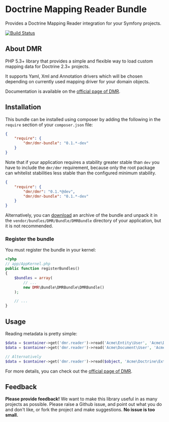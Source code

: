 Doctrine Mapping Reader Bundle
==============================
Provides a Doctrine Mapping Reader integration for your Symfony projects.

[![Build Status](https://travis-ci.org/marcospassos/DMRBundle.png)](https://travis-ci.org/marcospassos/DMRBundle)

About DMR
---------

PHP 5.3+ library that provides a simple and flexible way to load custom mapping data for Doctrine 2.3+ projects.

It supports Yaml, Xml and Annotation drivers which will be chosen depending on currently used mapping driver for your domain objects.

Documentation is available on the [official page of DMR](https://github.com/marcospassos/DMR).

Installation
------------

This bundle can be installed using composer by adding the following in the `require` section of your `composer.json` file:

```json
{
    "require": {
        "dmr/dmr-bundle": "0.1.*-dev"
    }
}
```

Note that if your application requires a stability greater stable than `dev` you have to include the `dmr/dmr` requirement, because only the root package can whitelist stabilities less stable than the configured minimum stability.

```json
{
    "require": {
        "dmr/dmr": "0.1.*@dev",
        "dmr/dmr-bundle": "0.1.*-dev"
    }
}
```

Alternatively, you can [download](https://github.com/marcospassos/DMRBundle/archive/master.zip) an archive of the bundle and unpack it in the `vendor/bundles/DMR/Bundle/DMRBundle` directory of your application, but it is not recommended.

### Register the bundle

You must register the bundle in your kernel:

``` php
<?php
// app/AppKernel.php
public function registerBundles()
{
    $bundles = array(
        // ...
        new DMR\Bundle\DMRBundle\DMRBundle()
    );

    // ...
}
```

## Usage
Reading metadata is pretty simple:

```php
$data = $container->get('dmr.reader')->read('Acme\Entity\User', 'Acme\Doctrine\ExtensionNamespace');
$data = $container->get('dmr.reader')->read('Acme\Document\User', 'Acme\Doctrine\ExtensionNamespace');

// Alternatively
$data = $container->get('dmr.reader')->read($object, 'Acme\Doctrine\ExtensionNamespace');
```

For more details, you can check out the [official page of DMR](https://github.com/marcospassos/DMR).

## Feedback

**Please provide feedback!** We want to make this library useful in as many projects as possible. Please raise a Github issue, and point out what you do and don't like, or fork the project and make suggestions. **No issue is too small.**
